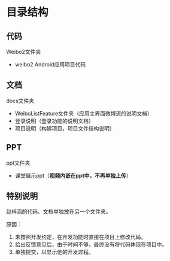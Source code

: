 # 目录结构

## 代码

Weibo2文件夹

- weibo2 Android应用项目代码

## 文档

docs文件夹

- WeiboListFeature文件夹（应用主界面微博流的说明文档）
- 登录说明（登录功能的说明文档）
- 项目说明（构建项目，项目文件结构说明）

## PPT

ppt文件夹

- 课堂展示ppt（**视频内嵌在ppt中，不再单独上传**）



## 特别说明

赵梓涵的代码、文档单独放在另一个文件夹。

原因：

1. 未按照开发约定，在开发功能时直接在项目上修改代码。
2. 给出反馈意见后，由于时间不够，最终没有将代码体现在项目中。
3. 单独提交，以显示他的开发过程。
